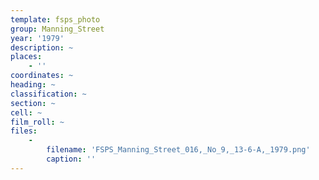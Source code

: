 ```yaml
---
template: fsps_photo
group: Manning_Street
year: '1979'
description: ~
places:
    - ''
coordinates: ~
heading: ~
classification: ~
section: ~
cell: ~
film_roll: ~
files:
    -
        filename: 'FSPS_Manning_Street_016,_No_9,_13-6-A,_1979.png'
        caption: ''
---
```

